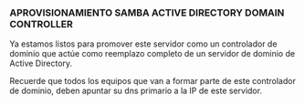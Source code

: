 ### APROVISIONAMIENTO SAMBA ACTIVE DIRECTORY DOMAIN CONTROLLER ###

Ya estamos listos para promover este servidor como un controlador de dominio que actúe
como reemplazo completo de un servidor de dominio de Active Directory.

Recuerde que todos los equipos que van a formar parte de este controlador de dominio,
deben apuntar su dns primario a la IP de este servidor.
